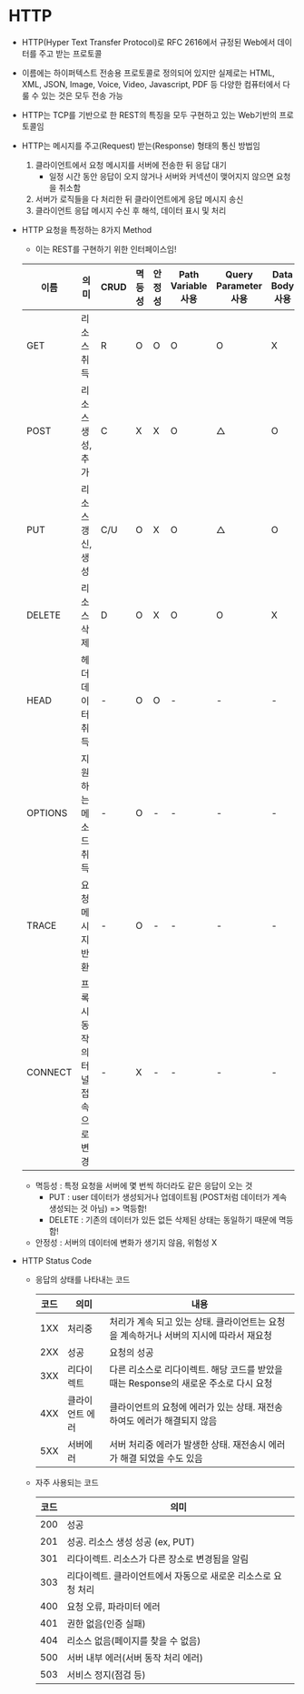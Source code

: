 # HTTP

- HTTP(Hyper Text Transfer Protocol)로 RFC 2616에서 규정된 Web에서 데이터를 주고 받는 프로토콜

- 이름에는 하이퍼텍스트 전송용 프로토콜로 정의되어 있지만 실제로는 HTML, XML, JSON, Image, Voice, Video, Javascript, PDF 등 다양한 컴퓨터에서 다룰 수 있는 것은 모두 전송 가능

- HTTP는 TCP를 기반으로 한 REST의 특징을 모두 구현하고 있는 Web기반의 프로토콜임

- HTTP는 메시지를 주고(Request) 받는(Response) 형태의 통신 방법임
    1. 클라이언트에서 요청 메시지를 서버에 전송한 뒤 응답 대기
        -  일정 시간 동안 응답이 오지 않거나 서버와 커넥션이 맺어지지 않으면 요청을 취소함
    2. 서버가 로직들을 다 처리한 뒤 클라이언트에게 응답 메시지 송신
    3. 클라이언트 응답 메시지 수신 후 해석, 데이터 표시 및 처리

- HTTP 요청을 특정하는 8가지 Method
    - 이는 REST를 구현하기 위한 인터페이스임!

    |이름|의미|CRUD|멱등성|안정성|Path Variable 사용|Query Parameter 사용|Data Body 사용|  
    |--|--|--|--|--|--|--|--|
    |GET|리소스 취득|R|O|O|O|O|X|
    |POST|리소스 생성, 추가|C|X|X|O|△|O|
    |PUT|리소스 갱신, 생성|C/U|O|X|O|△|O|
    |DELETE|리소스 삭제|D|O|X|O|O|X|
    |HEAD|헤더 데이터 취득|-|O|O|-|-|-|
    |OPTIONS|지원하는 메소드 취득|-|O|-|-|-|-|
    |TRACE|요청메시지 반환|-|O|-|-|-|-|
    |CONNECT|프록시 동작의 터널 접속으로 변경|-|X|-|-|-|-|

    - 멱등성 : 특정 요청을 서버에 몇 번씩 하더라도 같은 응답이 오는 것
        - PUT : user 데이터가 생성되거나 업데이트됨 (POST처럼 데이터가 계속 생성되는 것 아님) => 멱등함!
        - DELETE : 기존의 데이터가 있든 없든 삭제된 상태는 동일하기 때문에 멱등함!
    - 안정성 : 서버의 데이터에 변화가 생기지 않음, 위험성 X

- HTTP Status Code
    - 응답의 상태를 나타내는 코드

        |코드|의미|내용|
        |--|--|--|
        |1XX|처리중|처리가 계속 되고 있는 상태. 클라이언트는 요청을 계속하거나 서버의 지시에 따라서 재요청|
        |2XX|성공|요청의 성공|
        |3XX|리다이렉트|다른 리소스로 리다이렉트. 해당 코드를 받았을 때는 Response의 새로운 주소로 다시 요청|
        |4XX|클라이언트 에러|클라이언트의 요청에 에러가 있는 상태. 재전송하여도 에러가 해결되지 않음|
        |5XX|서버에러|서버 처리중 에러가 발생한 상태. 재전송시 에러가 해결 되었을 수도 있음| 

    - 자주 사용되는 코드

        |코드|의미|
        |--|--|
        |200|성공|
        |201|성공. 리소스 생성 성공 (ex, PUT)|
        |301|리다이렉트. 리소스가 다른 장소로 변경됨을 알림|
        |303|리다이렉트. 클라이언트에서 자동으로 새로운 리소스로 요청 처리|
        |400|요청 오류, 파라미터 에러|
        |401|권한 없음(인증 실패)|
        |404|리소스 없음(페이지를 찾을 수 없음)|
        |500|서버 내부 에러(서버 동작 처리 에러)|
        |503|서비스 정지(점검 등)|